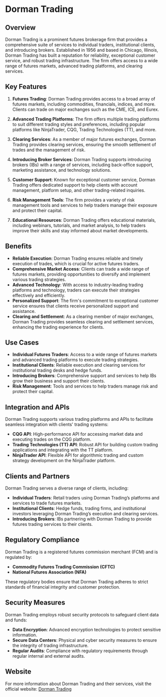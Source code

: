 # Dorman Trading

## Overview
Dorman Trading is a prominent futures brokerage firm that provides a comprehensive suite of services to individual traders, institutional clients, and introducing brokers. Established in 1956 and based in Chicago, Illinois, Dorman Trading has built a reputation for reliability, exceptional customer service, and robust trading infrastructure. The firm offers access to a wide range of futures markets, advanced trading platforms, and clearing services.

## Key Features
1. **Futures Trading**: Dorman Trading provides access to a broad array of futures markets, including commodities, financials, indices, and more. Clients can trade on major exchanges such as the CME, ICE, and Eurex.

2. **Advanced Trading Platforms**: The firm offers multiple trading platforms to suit different trading styles and preferences, including popular platforms like NinjaTrader, CQG, Trading Technologies (TT), and more.

3. **Clearing Services**: As a member of major futures exchanges, Dorman Trading provides clearing services, ensuring the smooth settlement of trades and the management of risk.

4. **Introducing Broker Services**: Dorman Trading supports introducing brokers (IBs) with a range of services, including back-office support, marketing assistance, and technology solutions.

5. **Customer Support**: Known for exceptional customer service, Dorman Trading offers dedicated support to help clients with account management, platform setup, and other trading-related inquiries.

6. **Risk Management Tools**: The firm provides a variety of risk management tools and services to help traders manage their exposure and protect their capital.

7. **Educational Resources**: Dorman Trading offers educational materials, including webinars, tutorials, and market analysis, to help traders improve their skills and stay informed about market developments.

## Benefits
- **Reliable Execution**: Dorman Trading ensures reliable and timely execution of trades, which is crucial for active futures traders.
- **Comprehensive Market Access**: Clients can trade a wide range of futures markets, providing opportunities to diversify and implement various trading strategies.
- **Advanced Technology**: With access to industry-leading trading platforms and technology, traders can execute their strategies effectively and efficiently.
- **Personalized Support**: The firm's commitment to exceptional customer service ensures that clients receive personalized support and assistance.
- **Clearing and Settlement**: As a clearing member of major exchanges, Dorman Trading provides seamless clearing and settlement services, enhancing the trading experience for clients.

## Use Cases
- **Individual Futures Traders**: Access to a wide range of futures markets and advanced trading platforms to execute trading strategies.
- **Institutional Clients**: Reliable execution and clearing services for institutional trading desks and hedge funds.
- **Introducing Brokers**: Comprehensive support and services to help IBs grow their business and support their clients.
- **Risk Management**: Tools and services to help traders manage risk and protect their capital.

## Integration and APIs
Dorman Trading supports various trading platforms and APIs to facilitate seamless integration with clients' trading systems:
- **CQG API**: High-performance API for accessing market data and executing trades on the CQG platform.
- **Trading Technologies (TT) API**: Robust API for building custom trading applications and integrating with the TT platform.
- **NinjaTrader API**: Flexible API for algorithmic trading and custom strategy development on the NinjaTrader platform.

## Clients and Partners
Dorman Trading serves a diverse range of clients, including:
- **Individual Traders**: Retail traders using Dorman Trading’s platforms and services to trade futures markets.
- **Institutional Clients**: Hedge funds, trading firms, and institutional investors leveraging Dorman Trading’s execution and clearing services.
- **Introducing Brokers**: IBs partnering with Dorman Trading to provide futures trading services to their clients.

## Regulatory Compliance
Dorman Trading is a registered futures commission merchant (FCM) and is regulated by:
- **Commodity Futures Trading Commission (CFTC)**
- **National Futures Association (NFA)**

These regulatory bodies ensure that Dorman Trading adheres to strict standards of financial integrity and customer protection.

## Security Measures
Dorman Trading employs robust security protocols to safeguard client data and funds:
- **Data Encryption**: Advanced encryption technologies to protect sensitive information.
- **Secure Data Centers**: Physical and cyber security measures to ensure the integrity of trading infrastructure.
- **Regular Audits**: Compliance with regulatory requirements through regular internal and external audits.

## Website
For more information about Dorman Trading and their services, visit the official website: [Dorman Trading](https://www.dormantrading.com/)